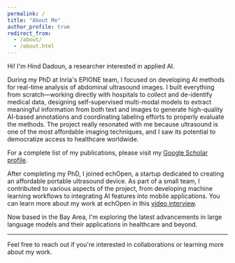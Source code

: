 ```yaml
---
permalink: /
title: "About Me"
author_profile: true
redirect_from: 
  - /about/
  - /about.html
---
```


Hi! I'm Hind Dadoun, a researcher interested in applied AI.

During my PhD at Inria's EPIONE team, I focused on developing AI methods for real-time analysis of abdominal ultrasound images. I built everything from scratch—working directly with hospitals to collect and de-identify medical data, designing self-supervised multi-modal models to extract meaningful information from both text and images to generate high-quality AI-based annotations and coordinating labeling efforts to properly evaluate the methods. The project really resonated with me because ultrasound is one of the most affordable imaging techniques, and I saw its potential to democratize access to healthcare worldwide.

For a complete list of my publications, please visit my [Google Scholar profile](https://scholar.google.com/citations?user=znKVvC4AAAAJ&hl=fr).

After completing my PhD, I joined echOpen, a startup dedicated to creating an affordable portable ultrasound device. As part of a small team, I contributed to various aspects of the project, from developing machine learning workflows to integrating AI features into mobile applications. You can learn more about my work at echOpen in this [video interview](https://www.echopen.com/ressources/videos/decouvrez-echopen-avec-hind-dadoun-phd-specialiste-en-intelligence-artificelle).

Now based in the Bay Area, I'm exploring the latest advancements in large language models and their applications in healthcare and beyond.

---

Feel free to reach out if you're interested in collaborations or learning more about my work.
